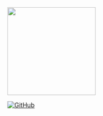 
<a href="https://github.com/AraavNayak/github-readme-stats">
  <img height="200" align="center" src="https://github-readme-stats.vercel.app/api?username=AraavNayak&show_icons=true&theme=radical" />
</a>


[![GitHub](https://img.shields.io/badge/-GitHub-181717?style=flat&logo=github)](https://github.com/AraavNayak)


<!--
### Hi there 👋

<a href="https://github.com/anuraghazra/convoychat">
  <img height=200 align="center" src="https://github-readme-stats.vercel.app/api/top-langs?username=AraavNayak&layout=compact&langs_count=8&card_width=320&theme=radical" />
</a>



<a href="https://github.com/AraavNayak/github-readme-stats">
  <img height=200 align="center" src="https://github-readme-stats.vercel.app/api?username=AraavNayak" />
</a>

**AraavNayak/AraavNayak** is a ✨ _special_ ✨ repository because its `README.md` (this file) appears on your GitHub profile.

Here are some ideas to get you started:

- 🔭 I’m currently working on ...
- 🌱 I’m currently learning ...
- 👯 I’m looking to collaborate on ...
- 🤔 I’m looking for help with ...
- 💬 Ask me about ...
- 📫 How to reach me: ...
- 😄 Pronouns: ...
- ⚡ Fun fact: ...
-->
